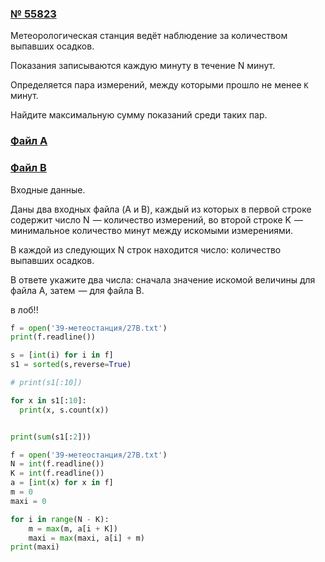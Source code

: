 ### [№ 55823](https://inf-ege.sdamgia.ru/problem?id=55823)



Метеорологическая станция ведёт наблюдение за количеством выпавших осадков. 

Показания записываются каждую минуту в течение N минут.

Определяется пара измерений, между которыми прошло не менее `K` минут.

Найдите максимальную сумму показаний среди таких пар.


### [Файл А](27A.txt)
### [Файл B](27B.txt)

Входные данные.

Даны два входных файла (A и B), каждый из которых в первой строке содержит число N  — количество измерений, во второй строке K  — минимальное количество минут между искомыми измерениями. 

В каждой из следующих N строк находится число: количество выпавших осадков.

В ответе укажите два числа: сначала значение искомой величины для файла A, затем  — для файла B.

в лоб!!

```python
f = open('39-метеостанция/27B.txt')
print(f.readline())

s = [int(i) for i in f]
s1 = sorted(s,reverse=True)

# print(s1[:10])

for x in s1[:10]: 
  print(x, s.count(x))


print(sum(s1[:2]))
```


```python
f = open('39-метеостанция/27B.txt')
N = int(f.readline())
K = int(f.readline())
a = [int(x) for x in f]
m = 0
maxi = 0

for i in range(N - K):  
    m = max(m, a[i + K])
    maxi = max(maxi, a[i] + m)  
print(maxi)
```